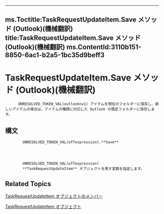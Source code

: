

---
ms.Toctitle:TaskRequestUpdateItem.Save メソッド (Outlook)(機械翻訳)
title:TaskRequestUpdateItem.Save メソッド (Outlook)(機械翻訳)
ms.ContentId:3110b151-8850-6ac1-b2a5-1bc35d9beff3
---
# TaskRequestUpdateItem.Save メソッド (Outlook)(機械翻訳)





          UNRESOLVED_TOKEN_VAL(outlooknv1) アイテムを現在のフォルダーに保存し、新しいアイテムの場合は、アイテムの種類に対応した Outlook の既定フォルダーに保存します。

## 構文

            UNRESOLVED_TOKEN_VAL(offexpression).**Save**




            UNRESOLVED_TOKEN_VAL(offexpression)
            **TaskRequestUpdateItem** オブジェクトを表す変数を指定します。



## Related Topics

[TaskRequestUpdateItem オブジェクトのメンバー](f4a396b3-c2f7-68a7-efa7-877328a7fc21.md)

[TaskRequestUpdateItem オブジェクト](5bc407fe-b3f6-3e46-8b91-e2ed96292cec.md)




